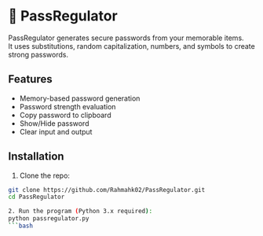 # 🔐 PassRegulator

PassRegulator generates secure passwords from your memorable items.  
It uses substitutions, random capitalization, numbers, and symbols to create strong passwords.

## Features
- Memory-based password generation
- Password strength evaluation
- Copy password to clipboard
- Show/Hide password
- Clear input and output

## Installation
1. Clone the repo:
```bash
git clone https://github.com/Rahmahk02/PassRegulator.git
cd PassRegulator

2. Run the program (Python 3.x required):
python passregulator.py
```bash
